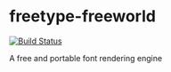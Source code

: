 # freetype-freeworld

[![Build Status](https://travis-ci.org/UnitedRPMs/freetype-freeworld.svg?branch=master)](https://travis-ci.org/UnitedRPMs/freetype-freeworld)

A free and portable font rendering engine

